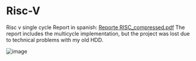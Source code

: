 # Risc-V
Risc v single cycle
Report in spanish: [Reporte RISC_compressed.pdf](https://github.com/abrahamjdn/Risc-V/files/9008471/Reporte.RISC_compressed.pdf)
The report includes the multicycle implementation, but the project was lost due to technical problems with my old HDD.

![image](https://user-images.githubusercontent.com/108389027/176383184-1faa0e8b-aa78-4d29-9b4c-0cba7d5bce80.png)
